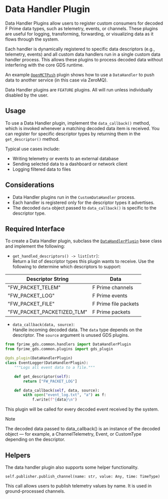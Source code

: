 # Data Handler Plugin

Data Handler Plugins allow users to register custom consumers for decoded F Prime data types, such as telemetry, events, or channels. These plugins are useful for logging, transforming, forwarding, or visualizing data as it flows through the system.

Each handler is dynamically registered to specific data descriptors (e.g., telemetry, events) and all custom data handlers run in a single custom data handler process. This allows these plugins to process decoded data without interfering with the core GDS runtime.

An example [`OpenMCTPush`](https://github.com/fprime-community/fprime-openmct/blob/devel/src/fprime_openmct/data_push.py) plugin shows how to use a `DataHandler` to push data to another service (in this case via ZeroMQ).

Data Handler plugins are `FEATURE` plugins.  All will run unless individually disabled by the user.


## Usage

To use a Data Handler plugin, implement the `data_callback()` method, which is invoked whenever a matching decoded data item is received. You can register for specific descriptor types  by returning them in the `get_descriptor()` method.

Typical use cases include:

- Writing telemetry or events to an external database
- Sending selected data to a dashboard or network client
- Logging filtered data to files

## Considerations

- Data Handler plugins run in the `CustomDataHandler` process.
- Each handler is registered only for the descriptor types it advertises.
- The decoded `data` object passed to `data_callback()` is specific to the descriptor type.

## Required Interface

To create a Data Handler plugin, subclass the [`DataHandlerPlugin`](https://github.com/nasa/fprime-gds/blob/devel/src/fprime_gds/common/handlers.py#L33) base class and implement the following:

- `get_handled_descriptors() -> list[str]`:  
  Return a list of descriptor types this plugin wants to receive. Use the following to determine which descriptors to support:

| Descriptor String | Data                 |
|-------------------|----------------------|
| "FW_PACKET_TELEM" | F Prime channels     |
| "FW_PACKET_LOG"   | F Prime events       |
| "FW_PACKET_FILE"  | F Prime file packets |
| "FW_PACKET_PACKETIZED_TLM" | F Prime packets |


- `data_callback(data, source)`:  
  Handle incoming decoded data. The `data` type depends on the descriptor. The `source` argument is unused GDS plugins.

```python
from fprime_gds.common.handlers import DataHandlerPlugin
from fprime_gds.common.plugins import gds_plugin

@gds_plugin(DataHandlerPlugin)
class EventLogger(DataHandlerPlugin):
    """Logs all event data to a file."""

    def get_descriptor(self):
        return ["FW_PACKET_LOG"]

    def data_callback(self, data, source):
        with open("event_log.txt", "a") as f:
            f.write(f"{data}\n")
```

This plugin will be called for every decoded event received by the system.

> [!NOTE]
> The decoded data passed to data_callback() is an instance of the decoded object — for example, a ChannelTelemetry, Event, or CustomType depending on the descriptor.

## Helpers

The data handler plugin also supports some helper functionality.

```
self.publisher.publish_channel(name: str, value: Any, time: TimeType)
```

This call allows users to publish telemetry values by name. It is used in ground-processed channels.
